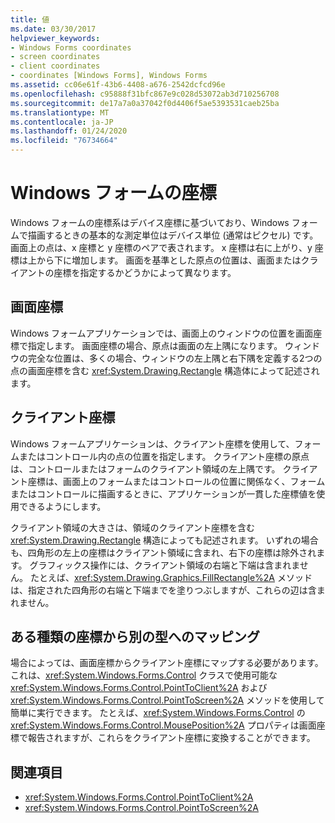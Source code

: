```yaml
---
title: 値
ms.date: 03/30/2017
helpviewer_keywords:
- Windows Forms coordinates
- screen coordinates
- client coordinates
- coordinates [Windows Forms], Windows Forms
ms.assetid: cc06e61f-43b6-4408-a676-2542dcfcd96e
ms.openlocfilehash: c95888f31bfc867e9c028d53072ab3d710256708
ms.sourcegitcommit: de17a7a0a37042f0d4406f5ae5393531caeb25ba
ms.translationtype: MT
ms.contentlocale: ja-JP
ms.lasthandoff: 01/24/2020
ms.locfileid: "76734664"
---
```

# <a name="windows-forms-coordinates"></a>Windows フォームの座標
Windows フォームの座標系はデバイス座標に基づいており、Windows フォームで描画するときの基本的な測定単位はデバイス単位 (通常はピクセル) です。 画面上の点は、x 座標と y 座標のペアで表されます。 x 座標は右に上がり、y 座標は上から下に増加します。 画面を基準とした原点の位置は、画面またはクライアントの座標を指定するかどうかによって異なります。  
  
## <a name="screen-coordinates"></a>画面座標  
 Windows フォームアプリケーションでは、画面上のウィンドウの位置を画面座標で指定します。 画面座標の場合、原点は画面の左上隅になります。 ウィンドウの完全な位置は、多くの場合、ウィンドウの左上隅と右下隅を定義する2つの点の画面座標を含む <xref:System.Drawing.Rectangle> 構造体によって記述されます。  
  
## <a name="client-coordinates"></a>クライアント座標  
 Windows フォームアプリケーションは、クライアント座標を使用して、フォームまたはコントロール内の点の位置を指定します。 クライアント座標の原点は、コントロールまたはフォームのクライアント領域の左上隅です。 クライアント座標は、画面上のフォームまたはコントロールの位置に関係なく、フォームまたはコントロールに描画するときに、アプリケーションが一貫した座標値を使用できるようにします。  
  
 クライアント領域の大きさは、領域のクライアント座標を含む <xref:System.Drawing.Rectangle> 構造によっても記述されます。 いずれの場合も、四角形の左上の座標はクライアント領域に含まれ、右下の座標は除外されます。 グラフィックス操作には、クライアント領域の右端と下端は含まれません。 たとえば、<xref:System.Drawing.Graphics.FillRectangle%2A> メソッドは、指定された四角形の右端と下端までを塗りつぶしますが、これらの辺は含まれません。  
  
## <a name="mapping-from-one-type-of-coordinate-to-another"></a>ある種類の座標から別の型へのマッピング  
 場合によっては、画面座標からクライアント座標にマップする必要があります。 これは、<xref:System.Windows.Forms.Control> クラスで使用可能な <xref:System.Windows.Forms.Control.PointToClient%2A> および <xref:System.Windows.Forms.Control.PointToScreen%2A> メソッドを使用して簡単に実行できます。 たとえば、<xref:System.Windows.Forms.Control> の <xref:System.Windows.Forms.Control.MousePosition%2A> プロパティは画面座標で報告されますが、これらをクライアント座標に変換することができます。  
  
## <a name="see-also"></a>関連項目

- <xref:System.Windows.Forms.Control.PointToClient%2A>
- <xref:System.Windows.Forms.Control.PointToScreen%2A>
